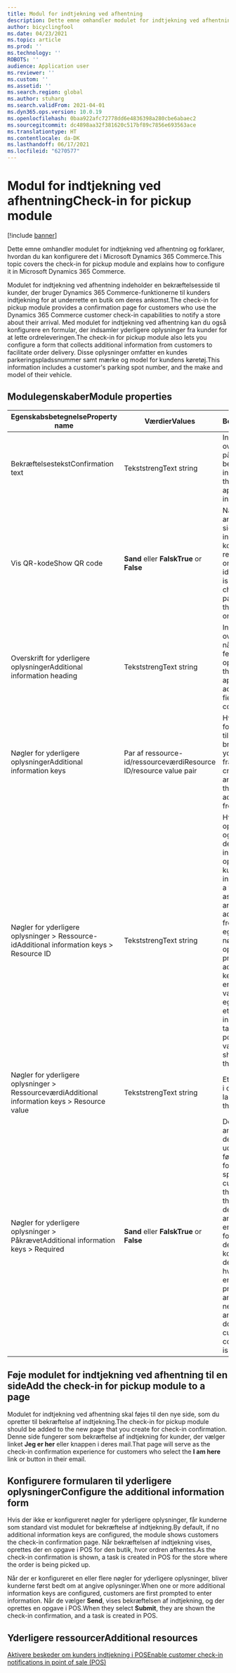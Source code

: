```yaml
---
title: Modul for indtjekning ved afhentning
description: Dette emne omhandler modulet for indtjekning ved afhentning og forklarer, hvordan du kan konfigurere det i Microsoft Dynamics 365 Commerce.
author: bicyclingfool
ms.date: 04/23/2021
ms.topic: article
ms.prod: ''
ms.technology: ''
ROBOTS: ''
audience: Application user
ms.reviewer: ''
ms.custom: ''
ms.assetid: ''
ms.search.region: global
ms.author: stuharg
ms.search.validFrom: 2021-04-01
ms.dyn365.ops.version: 10.0.19
ms.openlocfilehash: 0baa922afc72778dd6e4836398a280cbe6abaec2
ms.sourcegitcommit: dc4898aa32f381620c517bf89c7856e693563ace
ms.translationtype: HT
ms.contentlocale: da-DK
ms.lasthandoff: 06/17/2021
ms.locfileid: "6270577"
---
```

# <a name="check-in-for-pickup-module"></a><span data-ttu-id="6f899-103">Modul for indtjekning ved afhentning</span><span class="sxs-lookup"><span data-stu-id="6f899-103">Check-in for pickup module</span></span>

[!include [banner](includes/banner.md)]

<span data-ttu-id="6f899-104">Dette emne omhandler modulet for indtjekning ved afhentning og forklarer, hvordan du kan konfigurere det i Microsoft Dynamics 365 Commerce.</span><span class="sxs-lookup"><span data-stu-id="6f899-104">This topic covers the check-in for pickup module and explains how to configure it in Microsoft Dynamics 365 Commerce.</span></span>

<span data-ttu-id="6f899-105">Modulet for indtjekning ved afhentning indeholder en bekræftelsesside til kunder, der bruger Dynamics 365 Commerce-funktionerne til kunders indtjekning for at underrette en butik om deres ankomst.</span><span class="sxs-lookup"><span data-stu-id="6f899-105">The check-in for pickup module provides a confirmation page for customers who use the Dynamics 365 Commerce customer check-in capabilities to notify a store about their arrival.</span></span> <span data-ttu-id="6f899-106">Med modulet for indtjekning ved afhentning kan du også konfigurere en formular, der indsamler yderligere oplysninger fra kunder for at lette ordreleveringen.</span><span class="sxs-lookup"><span data-stu-id="6f899-106">The check-in for pickup module also lets you configure a form that collects additional information from customers to facilitate order delivery.</span></span> <span data-ttu-id="6f899-107">Disse oplysninger omfatter en kundes parkeringspladssnummer samt mærke og model for kundens køretøj.</span><span class="sxs-lookup"><span data-stu-id="6f899-107">This information includes a customer's parking spot number, and the make and model of their vehicle.</span></span> 

## <a name="module-properties"></a><span data-ttu-id="6f899-108">Modulegenskaber</span><span class="sxs-lookup"><span data-stu-id="6f899-108">Module properties</span></span>

| <span data-ttu-id="6f899-109">Egenskabsbetegnelse</span><span class="sxs-lookup"><span data-stu-id="6f899-109">Property name</span></span> | <span data-ttu-id="6f899-110">Værdier</span><span class="sxs-lookup"><span data-stu-id="6f899-110">Values</span></span> | <span data-ttu-id="6f899-111">Betegnelse</span><span class="sxs-lookup"><span data-stu-id="6f899-111">Description</span></span> |
|---------------|--------|-------------|
| <span data-ttu-id="6f899-112">Bekræftelsestekst</span><span class="sxs-lookup"><span data-stu-id="6f899-112">Confirmation text</span></span> | <span data-ttu-id="6f899-113">Tekststreng</span><span class="sxs-lookup"><span data-stu-id="6f899-113">Text string</span></span> | <span data-ttu-id="6f899-114">Indhold til den overskrift, som vises på siden for bekræftelse af indtjekning.</span><span class="sxs-lookup"><span data-stu-id="6f899-114">Content for the heading that appears on the check-in confirmation page.</span></span> |
| <span data-ttu-id="6f899-115">Vis QR-kode</span><span class="sxs-lookup"><span data-stu-id="6f899-115">Show QR code</span></span> | <span data-ttu-id="6f899-116">**Sand** eller **Falsk**</span><span class="sxs-lookup"><span data-stu-id="6f899-116">**True** or **False**</span></span> | <span data-ttu-id="6f899-117">Når denne egenskab er angivet til **Sand**, viser siden til bekræftelse af indtjekning en QR-kode, der repræsenterer ordrebekræftelsens id.</span><span class="sxs-lookup"><span data-stu-id="6f899-117">When this property is set to **True**, the check-in confirmation page shows a QR code that represents the order confirmation ID.</span></span> |
| <span data-ttu-id="6f899-118">Overskrift for yderligere oplysninger</span><span class="sxs-lookup"><span data-stu-id="6f899-118">Additional information heading</span></span> | <span data-ttu-id="6f899-119">Tekststreng</span><span class="sxs-lookup"><span data-stu-id="6f899-119">Text string</span></span> | <span data-ttu-id="6f899-120">Indhold til den overskrift, der vises, når der er konfigureret felter til yderligere oplysninger.</span><span class="sxs-lookup"><span data-stu-id="6f899-120">Content for the heading that appears when additional information fields have been configured.</span></span> |
| <span data-ttu-id="6f899-121">Nøgler for yderligere oplysninger</span><span class="sxs-lookup"><span data-stu-id="6f899-121">Additional information keys</span></span> | <span data-ttu-id="6f899-122">Par af ressource-id/ressourceværdi</span><span class="sxs-lookup"><span data-stu-id="6f899-122">Resource ID/resource value pair</span></span> | <span data-ttu-id="6f899-123">Hver nøgle opretter et formularfelt og en tilknyttet etiket, der bruges til at indsamle yderligere oplysninger fra kunder.</span><span class="sxs-lookup"><span data-stu-id="6f899-123">Each key creates a form field and an associated label that are used to collect additional information from customers.</span></span> |
| <span data-ttu-id="6f899-124">Nøgler for yderligere oplysninger \> Ressource-id</span><span class="sxs-lookup"><span data-stu-id="6f899-124">Additional information keys \> Resource ID</span></span> | <span data-ttu-id="6f899-125">Tekststreng</span><span class="sxs-lookup"><span data-stu-id="6f899-125">Text string</span></span> | <span data-ttu-id="6f899-126">Hver oplysningsnøgle opretter et formularfelt og en tilknyttet etiket, der bruges til at indsamle yderligere oplysninger fra kunder.</span><span class="sxs-lookup"><span data-stu-id="6f899-126">Each information key creates a form field and an associated label that are used to collect additional information from customers.</span></span> <span data-ttu-id="6f899-127">Denne egenskab identificerer nøglen for yderligere oplysninger.</span><span class="sxs-lookup"><span data-stu-id="6f899-127">This property identifies the additional information key.</span></span> <span data-ttu-id="6f899-128">I den opgave, der er oprettet i POS, vises værdien for denne egenskab som etiketten i instruktionsfeltet.</span><span class="sxs-lookup"><span data-stu-id="6f899-128">In the task that is created in point of sale (POS), the value of this property is shown as the label in the instructions field.</span></span> |
| <span data-ttu-id="6f899-129">Nøgler for yderligere oplysninger \> Ressourceværdi</span><span class="sxs-lookup"><span data-stu-id="6f899-129">Additional information keys \> Resource value</span></span> | <span data-ttu-id="6f899-130">Tekststreng</span><span class="sxs-lookup"><span data-stu-id="6f899-130">Text string</span></span> | <span data-ttu-id="6f899-131">Etiketten for tekstfeltet i opgaven i POS.</span><span class="sxs-lookup"><span data-stu-id="6f899-131">The label for the text field in the task in POS.</span></span> |
| <span data-ttu-id="6f899-132">Nøgler for yderligere oplysninger \> Påkrævet</span><span class="sxs-lookup"><span data-stu-id="6f899-132">Additional information keys \> Required</span></span> | <span data-ttu-id="6f899-133">**Sand** eller **Falsk**</span><span class="sxs-lookup"><span data-stu-id="6f899-133">**True** or **False**</span></span> | <span data-ttu-id="6f899-134">Denne egenskab angiver, om debitorerne skal udfylde formularfeltet, før de kan fortsætte.</span><span class="sxs-lookup"><span data-stu-id="6f899-134">This property specifies whether customers must fill in the form field before they can continue.</span></span> <span data-ttu-id="6f899-135">Når denne egenskab er angivet til **Sand**, vises en stjerne ved siden af formularetiketten, og der udføres en null-kontrol for at forhindre debitorer i at fortsætte, hvis der ikke er angivet en værdi.</span><span class="sxs-lookup"><span data-stu-id="6f899-135">When this property is set to **True**, an asterisk is rendered next to the form label, and a null check is done to prevent customers from continuing if no value is entered.</span></span> |

## <a name="add-the-check-in-for-pickup-module-to-a-page"></a><span data-ttu-id="6f899-136">Føje modulet for indtjekning ved afhentning til en side</span><span class="sxs-lookup"><span data-stu-id="6f899-136">Add the check-in for pickup module to a page</span></span>

<span data-ttu-id="6f899-137">Modulet for indtjekning ved afhentning skal føjes til den nye side, som du opretter til bekræftelse af indtjekning.</span><span class="sxs-lookup"><span data-stu-id="6f899-137">The check-in for pickup module should be added to the new page that you create for check-in confirmation.</span></span> <span data-ttu-id="6f899-138">Denne side fungerer som bekræftelse af indtjekning for kunder, der vælger linket **Jeg er her** eller knappen i deres mail.</span><span class="sxs-lookup"><span data-stu-id="6f899-138">That page will serve as the check-in confirmation experience for customers who select the **I am here** link or button in their email.</span></span> 

## <a name="configure-the-additional-information-form"></a><span data-ttu-id="6f899-139">Konfigurere formularen til yderligere oplysninger</span><span class="sxs-lookup"><span data-stu-id="6f899-139">Configure the additional information form</span></span>

<span data-ttu-id="6f899-140">Hvis der ikke er konfigureret nøgler for yderligere oplysninger, får kunderne som standard vist modulet for bekræftelse af indtjekning.</span><span class="sxs-lookup"><span data-stu-id="6f899-140">By default, if no additional information keys are configured, the module shows customers the check-in confirmation page.</span></span> <span data-ttu-id="6f899-141">Når bekræftelsen af indtjekning vises, oprettes der en opgave i POS for den butik, hvor ordren afhentes.</span><span class="sxs-lookup"><span data-stu-id="6f899-141">As the check-in confirmation is shown, a task is created in POS for the store where the order is being picked up.</span></span>

<span data-ttu-id="6f899-142">Når der er konfigureret en eller flere nøgler for yderligere oplysninger, bliver kunderne først bedt om at angive oplysninger.</span><span class="sxs-lookup"><span data-stu-id="6f899-142">When one or more additional information keys are configured, customers are first prompted to enter information.</span></span> <span data-ttu-id="6f899-143">Når de vælger **Send**, vises bekræftelsen af indtjekning, og der oprettes en opgave i POS.</span><span class="sxs-lookup"><span data-stu-id="6f899-143">When they select **Submit**, they are shown the check-in confirmation, and a task is created in POS.</span></span> 

## <a name="additional-resources"></a><span data-ttu-id="6f899-144">Yderligere ressourcer</span><span class="sxs-lookup"><span data-stu-id="6f899-144">Additional resources</span></span>

[<span data-ttu-id="6f899-145">Aktivere beskeder om kunders indtjekning i POS</span><span class="sxs-lookup"><span data-stu-id="6f899-145">Enable customer check-in notifications in point of sale (POS)</span></span>](enable-customer-check-in.md)
